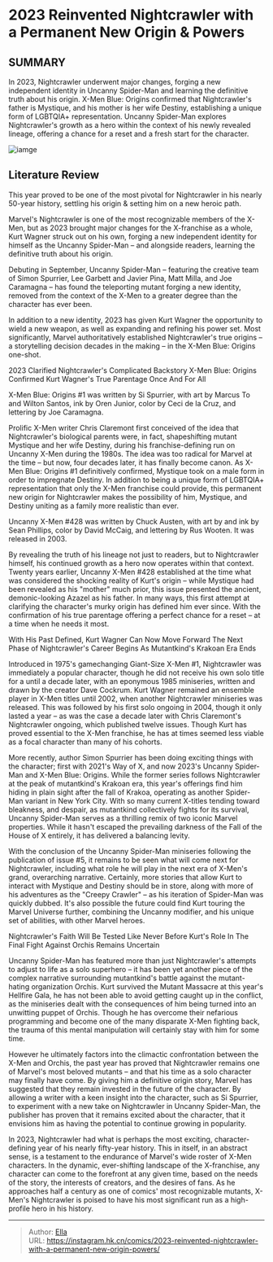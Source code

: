 # 2023 Reinvented Nightcrawler with a Permanent New Origin &amp; Powers


## SUMMARY 



  In 2023, Nightcrawler underwent major changes, forging a new independent identity in Uncanny Spider-Man and learning the definitive truth about his origin.   X-Men Blue: Origins confirmed that Nightcrawler&#39;s father is Mystique, and his mother is her wife Destiny, establishing a unique form of LGBTQIA&#43; representation.   Uncanny Spider-Man explores Nightcrawler&#39;s growth as a hero within the context of his newly revealed lineage, offering a chance for a reset and a fresh start for the character.  

![iamge](https://static1.srcdn.com/wordpress/wp-content/uploads/2023/09/uncanny-spider-man-x-men-nightcrawler.jpg)

## Literature Review

This year proved to be one of the most pivotal for Nightcrawler in his nearly 50-year history, settling his origin &amp; setting him on a new heroic path.




Marvel&#39;s Nightcrawler is one of the most recognizable members of the X-Men, but as 2023 brought major changes for the X-franchise as a whole, Kurt Wagner struck out on his own, forging a new independent identity for himself as the Uncanny Spider-Man – and alongside readers, learning the definitive truth about his origin.




Debuting in September, Uncanny Spider-Man – featuring the creative team of Simon Spurrier, Lee Garbett and Javier Pina, Matt Milla, and Joe Caramagna – has found the teleporting mutant forging a new identity, removed from the context of the X-Men to a greater degree than the character has ever been.



          

In addition to a new identity, 2023 has given Kurt Wagner the opportunity to wield a new weapon, as well as expanding and refining his power set. Most significantly, Marvel authoritatively established Nightcrawler&#39;s true origins – a storytelling decision decades in the making – in the X-Men Blue: Origins one-shot.


 2023 Clarified Nightcrawler&#39;s Complicated Backstory 
X-Men Blue: Origins Confirmed Kurt Wagner&#39;s True Parentage Once And For All
         






X-Men Blue: Origins #1 was written by Si Spurrier, with art by Marcus To and Wilton Santos, ink by Oren Junior, color by Ceci de la Cruz, and lettering by Joe Caramagna.




Prolific X-Men writer Chris Claremont first conceived of the idea that Nightcrawler&#39;s biological parents were, in fact, shapeshifting mutant Mystique and her wife Destiny, during his franchise-defining run on Uncanny X-Men during the 1980s. The idea was too radical for Marvel at the time – but now, four decades later, it has finally become canon. As X-Men Blue: Origins #1 definitively confirmed, Mystique took on a male form in order to impregnate Destiny. In addition to being a unique form of LGBTQIA&#43; representation that only the X-Men franchise could provide, this permanent new origin for Nightcrawler makes the possibility of him, Mystique, and Destiny uniting as a family more realistic than ever.



Uncanny X-Men #428 was written by Chuck Austen, with art by and ink by Sean Phillips, color by David McCaig, and lettering by Rus Wooten. It was released in 2003.







By revealing the truth of his lineage not just to readers, but to Nightcrawler himself, his continued growth as a hero now operates within that context. Twenty years earlier, Uncanny X-Men #428 established at the time what was considered the shocking reality of Kurt&#39;s origin – while Mystique had been revealed as his &#34;mother&#34; much prior, this issue presented the ancient, demonic-looking Azazel as his father. In many ways, this first attempt at clarifying the character&#39;s murky origin has defined him ever since. With the confirmation of his true parentage offering a perfect chance for a reset – at a time when he needs it most.



 With His Past Defined, Kurt Wagner Can Now Move Forward 
The Next Phase of Nightcrawler&#39;s Career Begins As Mutantkind&#39;s Krakoan Era Ends
         

Introduced in 1975&#39;s gamechanging Giant-Size X-Men #1, Nightcrawler was immediately a popular character, though he did not receive his own solo title for a until a decade later, with an eponymous 1985 miniseries, written and drawn by the creator Dave Cockrum. Kurt Wagner remained an ensemble player in X-Men titles until 2002, when another Nightcrawler miniseries was released. This was followed by his first solo ongoing in 2004, though it only lasted a year – as was the case a decade later with Chris Claremont&#39;s Nightcrawler ongoing, which published twelve issues. Though Kurt has proved essential to the X-Men franchise, he has at times seemed less viable as a focal character than many of his cohorts.




More recently, author Simon Spurrier has been doing exciting things with the character; first with 2021&#39;s Way of X, and now 2023&#39;s Uncanny Spider-Man and X-Men Blue: Origins. While the former series follows Nightcrawler at the peak of mutantkind&#39;s Krakoan era, this year&#39;s offerings find him hiding in plain sight after the fall of Krakoa, operating as another Spider-Man variant in New York City. With so many current X-titles tending toward bleakness, and despair, as mutantkind collectively fights for its survival, Uncanny Spider-Man serves as a thrilling remix of two iconic Marvel properties. While it hasn&#39;t escaped the prevailing darkness of the Fall of the House of X entirely, it has delivered a balancing levity.

With the conclusion of the Uncanny Spider-Man miniseries following the publication of issue #5, it remains to be seen what will come next for Nightcrawler, including what role he will play in the next era of X-Men&#39;s grand, overarching narrative. Certainly, more stories that allow Kurt to interact with Mystique and Destiny should be in store, along with more of his adventures as the &#34;Creepy Crawler&#34; – as his iteration of Spider-Man was quickly dubbed. It&#39;s also possible the future could find Kurt touring the Marvel Universe further, combining the Uncanny modifier, and his unique set of abilities, with other Marvel heroes.






 Nightcrawler&#39;s Faith Will Be Tested Like Never Before 
Kurt&#39;s Role In The Final Fight Against Orchis Remains Uncertain
          

Uncanny Spider-Man has featured more than just Nightcrawler&#39;s attempts to adjust to life as a solo superhero – it has been yet another piece of the complex narrative surrounding mutantkind&#39;s battle against the mutant-hating organization Orchis. Kurt survived the Mutant Massacre at this year&#39;s Hellfire Gala, he has not been able to avoid getting caught up in the conflict, as the miniseries dealt with the consequences of him being turned into an unwitting puppet of Orchis. Though he has overcome their nefarious programming and become one of the many disparate X-Men fighting back, the trauma of this mental manipulation will certainly stay with him for some time.

However he ultimately factors into the climactic confrontation between the X-Men and Orchis, the past year has proved that Nightcrawler remains one of Marvel&#39;s most beloved mutants – and that his time as a solo character may finally have come. By giving him a definitive origin story, Marvel has suggested that they remain invested in the future of the character. By allowing a writer with a keen insight into the character, such as Si Spurrier, to experiment with a new take on Nightcrawler in Uncanny Spider-Man, the publisher has proven that it remains excited about the character, that it envisions him as having the potential to continue growing in popularity.




In 2023, Nightcrawler had what is perhaps the most exciting, character-defining year of his nearly fifty-year history. This in itself, in an abstract sense, is a testament to the endurance of Marvel&#39;s wide roster of X-Men characters. In the dynamic, ever-shifting landscape of the X-franchise, any character can come to the forefront at any given time, based on the needs of the story, the interests of creators, and the desires of fans. As he approaches half a century as one of comics&#39; most recognizable mutants, X-Men&#39;s Nightcrawler is poised to have his most significant run as a high-profile hero in his history.



---

> Author: [Ella](https://instagram.hk.cn/)  
> URL: https://instagram.hk.cn/comics/2023-reinvented-nightcrawler-with-a-permanent-new-origin-powers/  

